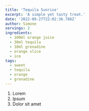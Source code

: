 ```yaml
---
title: 'Tequila Sunrise'
excerpt: 'A simple yet tasty treat.'
date: '2022-09-27T22:02:36.786Z'
author: Simone
servings: 2
ingredients:
  - 100ml orange juice
  - 30ml tequila
  - 10ml grenadine
  - orange slice
  - ice
tags:
  - sweet
  - tequila
  - orange
  - grenadine
---
```


1. Lorem
1. Ipsum
1. Dolor sit amet
